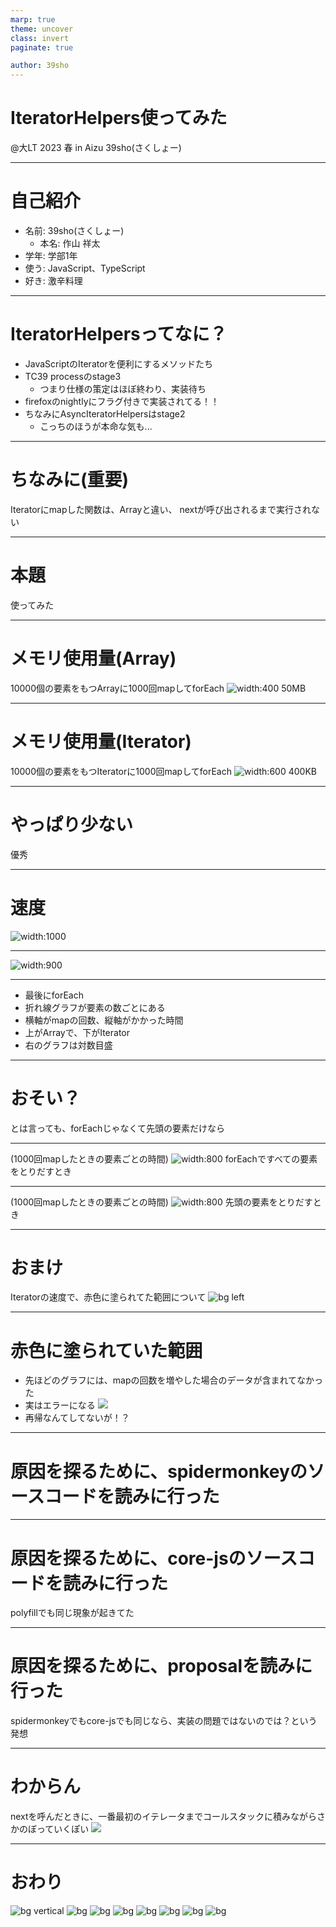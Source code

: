 ```yaml
---
marp: true
theme: uncover
class: invert
paginate: true

author: 39sho
---
```


# IteratorHelpers使ってみた
@大LT 2023 春 in Aizu
39sho(さくしょー)

---

# 自己紹介
- 名前: 39sho(さくしょー)
    - 本名: 作山 祥太
- 学年: 学部1年
- 使う: JavaScript、TypeScript
- 好き: 激辛料理

---

# IteratorHelpersってなに？
- JavaScriptのIteratorを便利にするメソッドたち
- TC39 processのstage3
    - つまり仕様の策定はほぼ終わり、実装待ち
- firefoxのnightlyにフラグ付きで実装されてる！！
- ちなみにAsyncIteratorHelpersはstage2
    - こっちのほうが本命な気も...

---

# ちなみに(重要)
Iteratorにmapした関数は、Arrayと違い、
nextが呼び出されるまで実行されない

---

# 本題
使ってみた

---

# メモリ使用量(Array)
10000個の要素をもつArrayに1000回mapしてforEach
![width:400](images/graph7.png) 50MB

---

# メモリ使用量(Iterator)
10000個の要素をもつIteratorに1000回mapしてforEach
![width:600](images/graph6.png) 400KB

---

# やっぱり少ない
優秀

---

# 速度
![width:1000](images/graph1.png)

---

![width:900](images/graph3.png)

---

- 最後にforEach
- 折れ線グラフが要素の数ごとにある
- 横軸がmapの回数、縦軸がかかった時間
- 上がArrayで、下がIterator
- 右のグラフは対数目盛

---

# おそい？
とは言っても、forEachじゃなくて先頭の要素だけなら

---

(1000回mapしたときの要素ごとの時間)
![width:800](images/graph4.png)
forEachですべての要素をとりだすとき

---

(1000回mapしたときの要素ごとの時間)
![width:800](images/graph5.png)
先頭の要素をとりだすとき

---

# おまけ
Iteratorの速度で、赤色に塗られてた範囲について
![bg left](images/graph1.png)

---

# 赤色に塗られていた範囲
- 先ほどのグラフには、mapの回数を増やした場合のデータが含まれてなかった
- 実はエラーになる ![](images/error.png)
- 再帰なんてしてないが！？

---

# 原因を探るために、spidermonkeyのソースコードを読みに行った

---

# 原因を探るために、core-jsのソースコードを読みに行った
polyfillでも同じ現象が起きてた

---

# 原因を探るために、proposalを読みに行った
spidermonkeyでもcore-jsでも同じなら、実装の問題ではないのでは？という発想

---

# わからん
nextを呼んだときに、一番最初のイテレータまでコールスタックに積みながらさかのぼっていくぽい
![](images/stack.png)

---

# おわり
![bg vertical](images/error.png)
![bg](images/error.png)
![bg](images/error.png)
![bg](images/error.png)
![bg](images/error.png)
![bg](images/error.png)
![bg](images/error.png)
![bg](images/error.png)